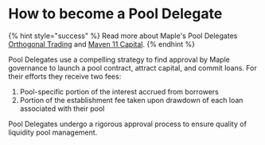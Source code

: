 # How to become a Pool Delegate

{% hint style="success" %}
Read more about Maple's Pool Delegates [Orthogonal Trading](https://maplefinance.ghost.io/orthogonal-trading-pool-delegate/) and [Maven 11 Capital](https://maplefinance.ghost.io/introducing-maven-11/).
{% endhint %}

Pool Delegates use a compelling strategy to find approval by Maple governance to launch a pool contract, attract capital, and commit loans. For their efforts they receive two fees:

1. Pool-specific portion of the interest accrued from borrowers
2. Portion of the establishment fee taken upon drawdown of each loan associated with their pool

Pool Delegates undergo a rigorous approval process to ensure quality of liquidity pool management.

